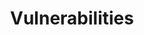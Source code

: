 ---
layout: default
title: Vulnerabilities
has_children: false
nav_exclude: true
search_exclude: true
---